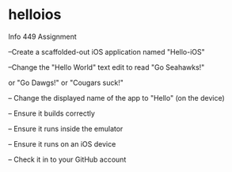 # helloios
Info 449 Assignment

–Create a scaffolded-out iOS application named "Hello-iOS"

–Change the "Hello World" text edit to read "Go Seahawks!"

or "Go Dawgs!" or "Cougars suck!"

– Change the displayed name of the app to "Hello" (on the device)

– Ensure it builds correctly

– Ensure it runs inside the emulator

– Ensure it runs on an iOS device

– Check it in to your GitHub account 
